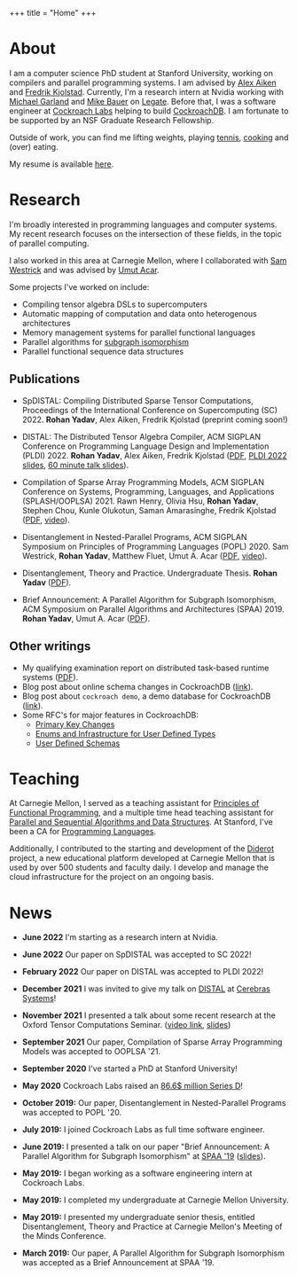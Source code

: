 +++
title = "Home"
+++

# About

I am a computer science PhD student at Stanford University,
working on compilers and parallel programming systems. I am
advised by [Alex Aiken](http://theory.stanford.edu/~aiken/)
and [Fredrik Kjolstad](http://fredrikbk.com/). Currently,
I'm a research intern at Nvidia working with [Michael Garland](https://mgarland.org/)
and [Mike Bauer](https://lightsighter.org/) on [Legate](https://github.com/nv-legate). 
Before that, I was a software engineer at 
[Cockroach Labs](https://www.cockroachlabs.com/) helping to build
[CockroachDB](https://github.com/cockroachdb/cockroach).
I am fortunate to be supported by an NSF Graduate Research Fellowship. 

Outside of work, you can find me lifting weights, playing [tennis](https://clubtennis.stanford.edu/), 
[cooking](https://www.instagram.com/the_wizard_of_zoz/) and (over) eating.

My resume is available [here](rohan_resume.pdf).

# Research

I'm broadly interested in programming languages and computer systems.
My recent research focuses on the intersection of these fields, in the topic of parallel computing.

I also worked in this area at Carnegie Mellon, where I collaborated with [Sam Westrick](http://www.cs.cmu.edu/~swestric/)
and was advised by [Umut Acar](http://www.umut-acar.org/).

Some projects I've worked on include:
* Compiling tensor algebra DSLs to supercomputers
* Automatic mapping of computation and data onto heterogenous architectures
* Memory management systems for parallel functional languages
* Parallel algorithms for [subgraph isomorphism](https://en.wikipedia.org/wiki/Subgraph_isomorphism_problem)
* Parallel functional sequence data structures

## Publications

* SpDISTAL: Compiling Distributed Sparse Tensor Computations, Proceedings of the International Conference on Supercomputing (SC) 2022.
**Rohan Yadav**, Alex Aiken, Fredrik Kjolstad (preprint coming soon!)

* DISTAL: The Distributed Tensor Algebra Compiler, ACM SIGPLAN Conference on Programming Language Design and Implementation (PLDI) 2022.
**Rohan Yadav**, Alex Aiken, Fredrik Kjolstad ([PDF](publications/pldi2022-distal.pdf), [PLDI 2022 slides](slides/DISTAL-PLDI-22.key), [60 minute talk slides](slides/DISTAL-long-talk.key)).

* Compilation of Sparse Array Programming Models,
ACM SIGPLAN Conference on Systems, Programming, Languages, and Applications (SPLASH/OOPLSA) 2021.
Rawn Henry, Olivia Hsu, **Rohan Yadav**, Stephen Chou, Kunle Olukotun, Saman Amarasinghe, Fredrik Kjolstad
([PDF](publications/ooplsa2021-sparse-arrays.pdf), [video](https://www.youtube.com/watch?v=sY_jEfaP8f4)).

* Disentanglement in Nested-Parallel Programs, 
ACM SIGPLAN Symposium on Principles of Programming Languages (POPL) 2020.
Sam Westrick, **Rohan Yadav**, Matthew Fluet, Umut A. Acar ([PDF](publications/popl2020-disentanglement.pdf), [video](https://www.youtube.com/watch?v=e3iQYBo1nQ0)).

* Disentanglement, Theory and Practice. 
Undergraduate Thesis.
**Rohan Yadav** ([PDF](publications/senior_thesis.pdf)).

* Brief Announcement: A Parallel Algorithm for Subgraph Isomorphism, 
ACM Symposium on Parallel Algorithms and Architectures (SPAA) 2019. 
**Rohan Yadav**, Umut A. Acar ([PDF](https://dl.acm.org/citation.cfm?id=3323170)).

## Other writings

* My qualifying examination report on distributed task-based runtime systems ([PDF](reports/quals.pdf)).
* Blog post about online schema changes in CockroachDB ([link](https://www.cockroachlabs.com/blog/online-primary-key-changes/)).
* Blog post about `cockroach demo`, a demo database for CockroachDB ([link](https://www.cockroachlabs.com/blog/get-started-geo-partitioning-data-with-our-command-line-cockroachdb-demo/)).
* Some RFC's for major features in CockroachDB:
  * [Primary Key Changes](https://github.com/cockroachdb/cockroach/blob/master/docs/RFCS/20180413_alter_primary_key.md)
  * [Enums and Infrastructure for User Defined Types](https://github.com/cockroachdb/cockroach/blob/master/docs/RFCS/20200331_enums.md)
  * [User Defined Schemas](https://github.com/cockroachdb/cockroach/blob/master/docs/RFCS/20200501_user_defined_schemas.md)

# Teaching

At Carnegie Mellon, I served as a teaching assistant
for [Principles of Functional Programming](http://www.cs.cmu.edu/~15150/), and 
a multiple time head teaching assistant for
[Parallel and Sequential Algorithms and Data Structures](https://www.cs.cmu.edu/~15210/).
At Stanford, I've been a CA for [Programming Languages](https://web.stanford.edu/class/cs242/).

Additionally, I contributed to the starting and development of the
[Diderot](http://www.umut-acar.org/diderot) project, a new educational 
platform developed at Carnegie Mellon that is used by over 500 students and faculty daily.
I develop and manage the cloud infrastructure for the project on an ongoing basis.

# News

* **June 2022** I'm starting as a research intern at Nvidia.

* **June 2022** Our paper on SpDISTAL was accepted to SC 2022!

* **February 2022** Our paper on DISTAL was accepted to PLDI 2022!

* **December 2021** I was invited to give my talk on [DISTAL](talks/tensor-computations.key) at [Cerebras Systems](https://cerebras.net/)!

* **November 2021** I presented a talk about some recent research at the Oxford Tensor Computations Seminar. ([video link](https://www.youtube.com/watch?v=P2Tt2yhnWk8), [slides](talks/tensor-computations.key))

* **September 2021** Our paper, Compilation of Sparse Array Programming Models was accepted to OOPLSA '21.

* **September 2020** I've started a PhD at Stanford University!

* **May 2020** Cockroach Labs raised an [86.6$ million Series D](https://www.datanami.com/2020/05/05/cockroach-snags-87-million-to-grow-cloud-database-biz/)!

* **October 2019:** Our paper, Disentanglement in Nested-Parallel Programs was accepted to POPL '20.

* **July 2019:** I joined Cockroach Labs as full time software engineer.

* **June 2019:** I presented a talk on our paper "Brief Announcement: A Parallel Algorithm for Subgraph Isomorphism" at [SPAA '19](https://spaa.acm.org/2019/) ([slides](talks/spaa-ba-talk.pdf)).

* **May 2019:** I began working as a software engineering intern at Cockroach Labs.

* **May 2019:** I completed my undergraduate at Carnegie Mellon University.

* **May 2019:** I presented my undergraduate senior thesis, entitled Disentanglement, Theory and Practice at Carnegie Mellon's Meeting of the Minds Conference.

* **March 2019:** Our paper, A Parallel Algorithm for Subgraph Isomorphism was accepted as a Brief Announcement at SPAA '19.
